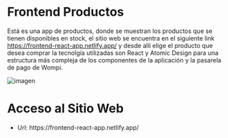 # Frontend Productos

Está es una app de productos, donde se muestran los productos que se tienen disponibles en stock, el sitio web se encuentra
en el siguiente link https://frontend-react-app.netlify.app/
y desde allí elige el producto que desea comprar la tecnolgía utilizadas son React y Atomic Design para una estructura más compleja
de los componentes de la aplicación y la pasarela de pago de Wompi.

![imagen](https://github.com/user-attachments/assets/ebae65f0-9e46-44db-874a-f251d1301a89)


# Acceso al Sitio Web

<ul>
  <li>Url: https://frontend-react-app.netlify.app/</li>
</ul>
